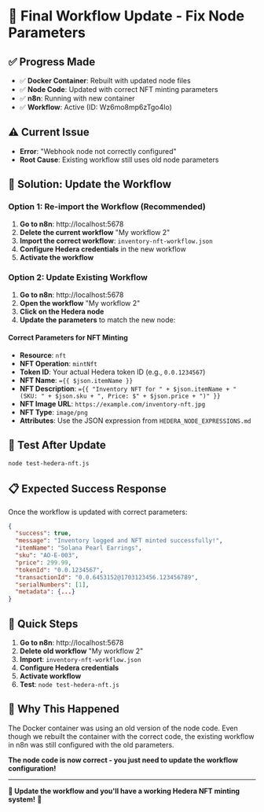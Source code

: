 # 🎯 Final Workflow Update - Fix Node Parameters

## ✅ **Progress Made**
- ✅ **Docker Container**: Rebuilt with updated node files
- ✅ **Node Code**: Updated with correct NFT minting parameters
- ✅ **n8n**: Running with new container
- ✅ **Workflow**: Active (ID: Wz6mo8mp6zTgo4Io)

## ⚠️ **Current Issue**
- **Error**: "Webhook node not correctly configured"
- **Root Cause**: Existing workflow still uses old node parameters

## 🔧 **Solution: Update the Workflow**

### **Option 1: Re-import the Workflow (Recommended)**

1. **Go to n8n**: http://localhost:5678
2. **Delete the current workflow** "My workflow 2"
3. **Import the correct workflow**: `inventory-nft-workflow.json`
4. **Configure Hedera credentials** in the new workflow
5. **Activate the workflow**

### **Option 2: Update Existing Workflow**

1. **Go to n8n**: http://localhost:5678
2. **Open the workflow** "My workflow 2"
3. **Click on the Hedera node**
4. **Update the parameters** to match the new node:

#### **Correct Parameters for NFT Minting**
- **Resource**: `nft`
- **NFT Operation**: `mintNft`
- **Token ID**: Your actual Hedera token ID (e.g., `0.0.1234567`)
- **NFT Name**: `={{ $json.itemName }}`
- **NFT Description**: `={{ "Inventory NFT for " + $json.itemName + " (SKU: " + $json.sku + ", Price: $" + $json.price + ")" }}`
- **NFT Image URL**: `https://example.com/inventory-nft.jpg`
- **NFT Type**: `image/png`
- **Attributes**: Use the JSON expression from `HEDERA_NODE_EXPRESSIONS.md`

## 🧪 **Test After Update**

```bash
node test-hedera-nft.js
```

## 📋 **Expected Success Response**

Once the workflow is updated with correct parameters:
```json
{
  "success": true,
  "message": "Inventory logged and NFT minted successfully!",
  "itemName": "Solana Pearl Earrings",
  "sku": "AO-E-003",
  "price": 299.99,
  "tokenId": "0.0.1234567",
  "transactionId": "0.0.6453152@1703123456.123456789",
  "serialNumbers": [1],
  "metadata": {...}
}
```

## 🎯 **Quick Steps**

1. **Go to n8n**: http://localhost:5678
2. **Delete old workflow** "My workflow 2"
3. **Import**: `inventory-nft-workflow.json`
4. **Configure Hedera credentials**
5. **Activate workflow**
6. **Test**: `node test-hedera-nft.js`

## 🚨 **Why This Happened**

The Docker container was using an old version of the node code. Even though we rebuilt the container with the correct code, the existing workflow in n8n was still configured with the old parameters.

**The node code is now correct - you just need to update the workflow configuration!**

---

**🎯 Update the workflow and you'll have a working Hedera NFT minting system!** 🚀 